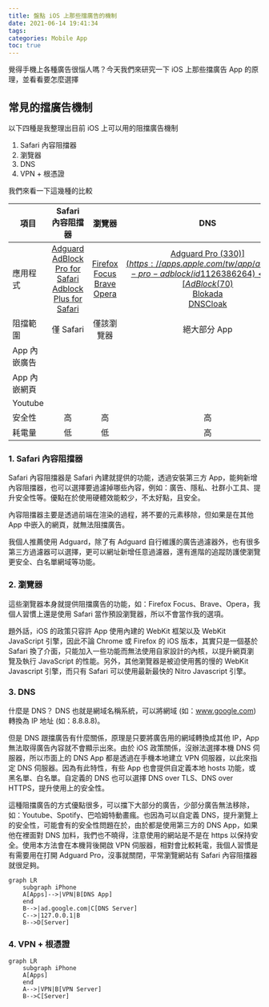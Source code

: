 ```yaml
---
title: 盤點 iOS 上那些擋廣告的機制
date: 2021-06-14 19:41:34
tags:
categories: Mobile App
toc: true
---
```

<!-- md mermaid.md -->
<style>
.fa-times {
  color: red;
}
.fa-check {
  color: green;
}
</style>

覺得手機上各種廣告很惱人嗎？今天我們來研究一下 iOS 上那些擋廣告 App 的原理，並看看要怎麼選擇

## 常見的擋廣告機制
以下四種是我整理出目前 iOS 上可以用的阻擋廣告機制
1. Safari 內容阻擋器
2. 瀏覽器
3. DNS
4. VPN + 根憑證

我們來看一下這幾種的比較

| 項目 | Safari 內容阻擋器 | 瀏覽器 | DNS | VPN + 根憑證 | 
| - | :-: | :-: | :-: | :-: | 
| 應用程式 | [Adguard](https://apps.apple.com/tw/app/adguard-adblock-privacy/id1047223162)<br>[AdBlock Pro for Safari](https://apps.apple.com/tw/app/adblock-pro-for-safari/id1018301773)<br>[Adblock Plus for Safari](https://apps.apple.com/tw/app/adblock-plus-for-safari-abp/id1028871868) | [Firefox Focus](https://apps.apple.com/tw/app/firefox-focus-privacy-browser/id1055677337)<br>[Brave](https://apps.apple.com/tw/app/brave-browser-fast-web-privacy/id1052879175)<br>[Opera](https://apps.apple.com/tw/app/opera-touch-web-browser/id1411869974) | [Adguard Pro ($330)](https://apps.apple.com/tw/app/adguard-pro-adblock/id1126386264)<br>[AdBlock ($70)](https://apps.apple.com/tw/app/adblock/id691121579)<br>[Blokada](https://apps.apple.com/tw/app/blokada/id1508341781)<br>[DNSCloak](https://apps.apple.com/tw/app/dnscloak-secure-dns-client/id1452162351)| [Luna VPN](https://emban-networks.com/) | 
| 阻擋範圍 | 僅 Safari | 僅該瀏覽器 | 絕大部分 App | 所有 App | 
| App 內嵌廣告 | <i class="fas fa-times"></i> | <i class="fas fa-times"></i> | <i class="fas fa-check"></i> | <i class="fas fa-check"></i> | 
| App 內嵌網頁 | <i class="fas fa-times"></i> | <i class="fas fa-times"></i> | <i class="fas fa-check"></i> | <i class="fas fa-check"></i> | 
| Youtube | <i class="fas fa-times"></i> | <i class="fas fa-times"></i> | <i class="fas fa-times"></i> | <i class="fas fa-check"></i> | 
| 安全性 | 高 | 高 | 高 | 低 |
| 耗電量 | 低 | 低 | 高 | 高 |


### 1. Safari 內容阻擋器

Safari 內容阻擋器是 Safari 內建就提供的功能，透過安裝第三方 App，能夠新增內容阻擋器，也可以選擇要過濾掉哪些內容，例如：廣告、隱私、社群小工具、提升安全性等。優點在於使用硬體效能較少，不太好點，且安全。

內容阻擋器主要是透過前端在渲染的過程，將不要的元素移除，但如果是在其他 App 中嵌入的網頁，就無法阻擋廣告。

我個人推薦使用 Adguard，除了有 Adguard 自行維護的廣告過濾器外，也有很多第三方過濾器可以選擇，更可以網址新增任意過濾器，還有進階的追蹤防護使瀏覽更安全、白名單網域等功能。

### 2. 瀏覽器

這些瀏覽器本身就提供阻擋廣告的功能，如：Firefox Focus、Brave、Opera，我個人習慣上還是使用 Safari 當作預設瀏覽器，所以不會當作我的選項。

題外話，iOS 的政策只容許 App 使用內建的 WebKit 框架以及 WebKit JavaScript 引擎，因此不論 Chrome 或 Firefox 的 iOS 版本，其實只是一個基於 Safari 換了介面，只能加入一些功能而無法使用自家設計的內核，以提升網頁瀏覽及執行 JavaScript 的性能。另外，其他瀏覽器是被迫使用舊的慢的 WebKit Javascript 引擎，而只有 Safari 可以使用最新最快的 Nitro Javascript 引擎。

### 3. DNS

什麼是 DNS？ DNS 也就是網域名稱系統，可以將網域 (如：www.google.com) 轉換為 IP 地址 (如：8.8.8.8)。

但是 DNS 跟擋廣告有什麼關係，原理是只要將廣告用的網域轉換成其他 IP，App 無法取得廣告內容就不會顯示出來。由於 iOS 政策關係，沒辦法選擇本機 DNS 伺服器，所以市面上的 DNS App 都是透過在手機本地建立 VPN 伺服器，以此來指定 DNS 伺服器。因為有此特性，有些 App 也會提供自定義本地 hosts 功能，或黑名單、白名單。自定義的 DNS 也可以選擇 DNS over TLS、DNS over HTTPS，提升使用上的安全性。

這種阻擋廣告的方式優點很多，可以擋下大部分的廣告，少部分廣告無法移除，如：Youtube、Spotify、巴哈姆特動畫瘋。也因為可以自定義 DNS，提升瀏覽上的安全性，可能會有的安全性問題在於，由於都是使用第三方的 DNS App，如果他在裡面對 DNS 加料，我們也不曉得，注意使用的網站是不是在 https 以保持安全。使用本方法會在本機背後開啟 VPN 伺服器，相對會比較耗電，我個人習慣是有需要用在打開 Adguard Pro，沒事就關閉，平常瀏覽網站有 Safari 內容阻擋器就很足夠。
```mermaid
graph LR
    subgraph iPhone
    A[Apps]-->|VPN|B[DNS App]
    end
    B-->|ad.google.com|C[DNS Server]
    C-->|127.0.0.1|B
    B-->D[Server]
```

### 4. VPN + 根憑證

```mermaid
graph LR
    subgraph iPhone
    A[Apps]
    end
    A-->|VPN|B[VPN Server]
    B-->C[Server]
```

